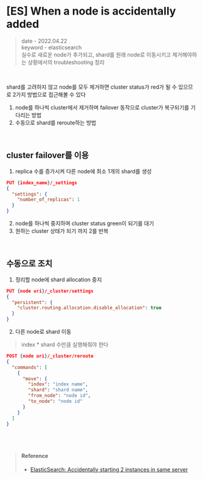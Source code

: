 # [ES] When a node is accidentally added
> date - 2022.04.22  
> keyword - elasticsearch  
> 실수로 새로운 node가 추가되고, shard를 원래 node로 이동시키고 제거해야하는 상황에서의 troubleshooting 정리

<br>

shard를 고려하지 않고 node를 모두 제거하면 cluster status가 red가 될 수 있으므로 2가지 방법으로 접근해볼 수 있다
1. node를 하나씩 cluster에서 제거하며 failover 동작으로 cluster가 복구되기를 기다리는 방법
2. 수동으로 shard를 reroute하는 방법


<br>

## cluster failover를 이용
1. replica 수를 증가시켜 다른 node에 최소 1개의 shard를 생성
```json
PUT {index_name}/_settings
{
  "settings": {
    "number_of_replicas": 1
  }
}
```

2. node를 하나씩 중지하며 cluster status green이 되기를 대기
3. 원하는 cluster 상태가 되기 까지 2를 반복


<br>

## 수동으로 조치
1. 정리할 node에 shard allocation 중지
```json
PUT {node uri}/_cluster/settings
{
  "persistent": {
    "cluster.routing.allocation.disable_allocation": true
  }
}
```

2. 다른 node로 shard 이동
> index * shard 수만큼 실행해줘야 한다
```json
POST {node uri}/_cluster/reroute
{
  "commands": [
    {
      "move": {
        "index": "index name",
        "shard": "shard name",
        "from_node": "node id",
        "to_node": "node id"
      }
    }
  ]
}
```


<br><br>

> #### Reference
> * [ElasticSearch: Accidentally starting 2 instances in same server](https://stackoverflow.com/questions/18924134/elasticsearch-accidentally-starting-2-instances-in-same-server)
